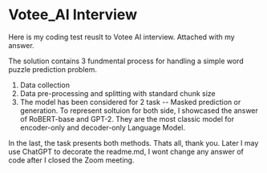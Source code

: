 # Votee_AI Interview
Here is my coding test reuslt to Votee AI interview. Attached with my answer. 

The solution contains 3 fundmental process for handling a simple word puzzle prediction problem.
1. Data collection
2. Data pre-processing and splitting with standard chunk size
3. The model has been considered for 2 task -- Masked prediction or generation. To represent soltuion for both side, I showcased the answer of RoBERT-base and GPT-2. They are the most classic model for encoder-only and decoder-only Language Model.

In the last, the task presents both methods. Thats all, thank you. Later I may use ChatGPT to decorate the readme.md, I wont change any answer of code after I closed the Zoom meeting.
